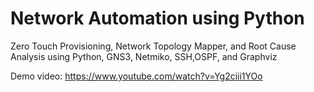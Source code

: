 # Network Automation using Python
Zero Touch Provisioning, Network Topology Mapper, and Root Cause Analysis using Python, GNS3, Netmiko, SSH,OSPF, and Graphviz


Demo video: https://www.youtube.com/watch?v=Yg2ciii1YOo
